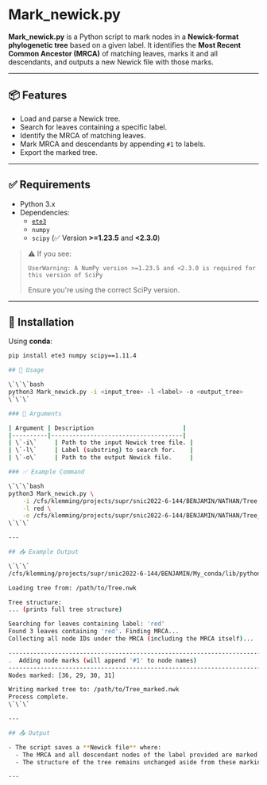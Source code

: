 # Mark_newick.py

**Mark_newick.py** is a Python script to mark nodes in a **Newick-format phylogenetic tree** based on a given label. It identifies the **Most Recent Common Ancestor (MRCA)** of matching leaves, marks it and all descendants, and outputs a new Newick file with those marks.

---

## 📦 Features

- Load and parse a Newick tree.
- Search for leaves containing a specific label.
- Identify the MRCA of matching leaves.
- Mark MRCA and descendants by appending `#1` to labels.
- Export the marked tree.

---

## ✅ Requirements

- Python 3.x
- Dependencies:
  - [`ete3`](http://etetoolkit.org/)
  - `numpy`
  - `scipy` (✅ Version **>=1.23.5** and **<2.3.0**)

> ⚠️ If you see:
> ```
> UserWarning: A NumPy version >=1.23.5 and <2.3.0 is required for this version of SciPy
> ```
> Ensure you're using the correct SciPy version.

---

## 🔧 Installation

Using **conda**:

```bash
pip install ete3 numpy scipy==1.11.4

## 🚀 Usage

\`\`\`bash
python3 Mark_newick.py -i <input_tree> -l <label> -o <output_tree>
\`\`\`

### 📌 Arguments

| Argument | Description                         |
|----------|-------------------------------------|
| \`-i\`     | Path to the input Newick tree file. |
| \`-l\`     | Label (substring) to search for.    |
| \`-o\`     | Path to the output Newick file.     |

### ✅ Example Command

\`\`\`bash
python3 Mark_newick.py \
    -i /cfs/klemming/projects/supr/snic2022-6-144/BENJAMIN/NATHAN/Tree.nwk \
    -l red \
    -o /cfs/klemming/projects/supr/snic2022-6-144/BENJAMIN/NATHAN/Tree_marked.nwk
\`\`\`

---

## 📥 Example Output

\`\`\`
/cfs/klemming/projects/supr/snic2022-6-144/BENJAMIN/My_conda/lib/python3.12/site-packages/ete3/evol/evoltree.py:86: UserWarning: A NumPy version >=1.23.5 and <2.3.0 is required for this version of SciPy (detected version 2.3.1)

Loading tree from: /path/to/Tree.nwk

Tree structure:
... (prints full tree structure)

Searching for leaves containing label: 'red'
Found 3 leaves containing 'red'. Finding MRCA...
Collecting all node IDs under the MRCA (including the MRCA itself)...

-------------------------------------------------------------------------
.  Adding node marks (will append '#1' to node names)
-------------------------------------------------------------------------
Nodes marked: [36, 29, 30, 31]

Writing marked tree to: /path/to/Tree_marked.nwk
Process complete.
\`\`\`

---

## 📤 Output

- The script saves a **Newick file** where:
  - The MRCA and all descendant nodes of the label provided are marked by appending \`#1\`.
  - The structure of the tree remains unchanged aside from these markings.

---
